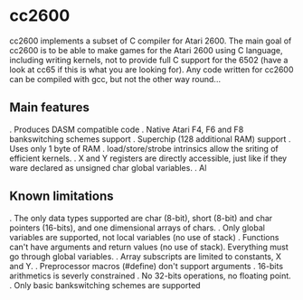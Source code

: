 # cc2600
cc2600 implements a subset of C compiler for Atari 2600. The main goal of cc2600 is to be able to make games for the Atari 2600
using C language, including writing kernels, not to provide full C support for the 6502 
(have a look at cc65 if this is what you are looking for). Any code written for cc2600 can be compiled with gcc, but not
the other way round... 

## Main features

. Produces DASM compatible code
. Native Atari F4, F6 and F8 bankswitching schemes support
. Superchip (128 additional RAM) support
. Uses only 1 byte of RAM
. load/store/strobe intrinsics allow the sriting of efficient kernels.
. X and Y registers are directly accessible, just like if they ware declared as unsigned char global variables.
. Al

## Known limitations

. The only data types supported are char (8-bit), short (8-bit) and char pointers (16-bits), and one dimensional arrays of chars.
. Only global variables are supported, not local variables (no use of stack)
. Functions can't have arguments and return values (no use of stack). Everything must go through global variables.
. Array subscripts are limited to constants, X and Y.
. Preprocessor macros (#define) don't support arguments
. 16-bits arithmetics is severly constrained
. No 32-bits operations, no floating point.
. Only basic bankswitching schemes are supported

